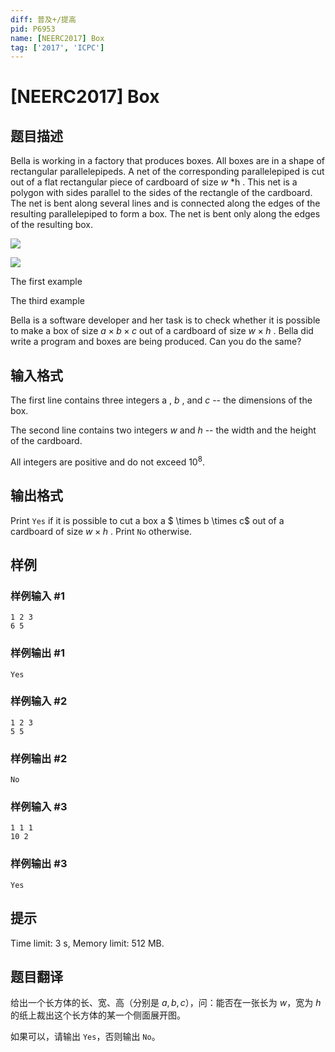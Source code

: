 ```yaml
---
diff: 普及+/提高
pid: P6953
name: [NEERC2017] Box
tag: ['2017', 'ICPC']
---
```

# [NEERC2017] Box
## 题目描述



Bella is working in a factory that produces boxes. All boxes are in a shape of rectangular parallelepipeds. A net of the corresponding parallelepiped is cut out of a flat rectangular piece of cardboard of size $w$ *h . This net is a polygon with sides parallel to the sides of the rectangle of the cardboard. The net is bent along several lines and is connected along the edges of the resulting parallelepiped to form a box. The net is bent only along the edges of the resulting box.

![](https://onlinejudgeimages.s3-ap-northeast-1.amazonaws.com/problem/15284/1.png)

![](https://onlinejudgeimages.s3-ap-northeast-1.amazonaws.com/problem/15284/2.png)

The first example

The third example

Bella is a software developer and her task is to check whether it is possible to make a box of size $a \times b \times c$ out of a cardboard of size $w \times h$ . Bella did write a program and boxes are being produced. Can you do the same?


## 输入格式



The first line contains three integers a , $b$ , and $c$ -- the dimensions of the box.

The second line contains two integers $w$ and $h$ -- the width and the height of the cardboard.

All integers are positive and do not exceed $10^{8}.$


## 输出格式



Print `Yes` if it is possible to cut a box a $ \times b \times c$ out of a cardboard of size $w \times h$ . Print `No` otherwise.


## 样例

### 样例输入 #1
```
1 2 3
6 5

```
### 样例输出 #1
```
Yes

```
### 样例输入 #2
```
1 2 3
5 5

```
### 样例输出 #2
```
No

```
### 样例输入 #3
```
1 1 1
10 2

```
### 样例输出 #3
```
Yes

```
## 提示

Time limit: 3 s, Memory limit: 512 MB. 


## 题目翻译

给出一个长方体的长、宽、高（分别是 $a, b, c$），问：能否在一张长为 $w$，宽为 $h$ 的纸上裁出这个长方体的某一个侧面展开图。

如果可以，请输出 `Yes`，否则输出 `No`。
